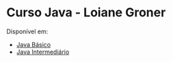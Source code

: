 # Curso Java - Loiane Groner

Disponível em:

* [Java Básico](https://www.youtube.com/playlist?list=PLGxZ4Rq3BOBq0KXHsp5J3PxyFaBIXVs3r)
* [Java Intermediário](https://www.youtube.com/playlist?list=PLGxZ4Rq3BOBoqYyFWOV_YbfBW80YGAGEI)
